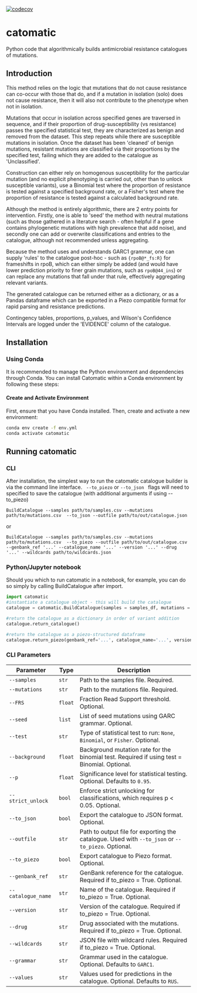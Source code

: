[![codecov](https://codecov.io/gh/fowler-lab/catomatic/branch/main/graph/badge.svg?token=8fnOy6rHCd)](https://codecov.io/gh/fowler-lab/catomatic)

# catomatic

Python code that algorithmically builds antimicrobial resistance catalogues of mutations.

## Introduction

This method relies on the logic that mutations that do not cause resistance can co-occur with those that do, and if a mutation in isolation (solo) does not cause resistance, then it will also not contribute to the phenotype when not in isolation.

Mutations that occur in isolation across specified genes are traversed in sequence, and if their proportion of drug-susceptibility (vs resistance) passes the specified statistical test, they are characterized as benign and removed from the dataset. This step repeats while there are susceptible mutations in isolation. Once the dataset has been 'cleaned' of benign mutations, resistant mutations are classified via their proportions by the specified test, failing which they are added to the catalogue as 'Unclassified'.

Construction can either rely on homogenous susceptibility for the particular mutation (and no explicit phenotyping is carried out, other than to unlock susceptible variants), use a Binomial test where the proportion of resistance is tested against a specified background rate, or a Fisher's test where the proportion of resistance is tested against a calculated background rate.

Although the method is entirely algorithmic, there are 2 entry points for intervention. Firstly, one is able to 'seed' the method with neutral mutations (such as those gathered in a literature search - often helpful if a gene contains phylogenetic mutations with high prevalence that add noise), and secondly one can add or overwrite classifications and entries to the catalogue, although not recommended unless aggregating.

Because the method uses and understands GARC1 grammar, one can supply 'rules' to the catalogue post-hoc - such as `{rpoB@*_fs:R}` for frameshifts in rpoB, which can either simply be added (and would have lower prediction priority to finer grain mutations, such as `rpoB@44_ins`) or can replace any mutations that fall under that rule, effectively aggregating relevant variants.

The generated catalogue can be returned either as a dictionary, or as a Pandas dataframe which can be exported in a Piezo compatible format for rapid parsing and resistance predictions.

Contingency tables, proportions, p_values, and Wilson's Confidence Intervals are logged under the 'EVIDENCE' column of the catalogue.

## Installation

### Using Conda

It is recommended to manage the Python environment and dependencies through Conda. You can install Catomatic within a Conda environment by following these steps:

#### Create and Activate Environment

First, ensure that you have Conda installed. Then, create and activate a new environment:

```bash
conda env create -f env.yml
conda activate catomatic
```

## Running catomatic

### CLI

After installation, the simplest way to run the catomatic catalogue builder is via the command line interface. ` --to_piezo` or `--to_json ` flags will need to specified to save the catalogue (with additional arguments if using --to_piezo)

`BuildCatalogue --samples path/to/samples.csv --mutations path/to/mutations.csv  --to_json --outfile path/to/out/catalogue.json`

or

`BuildCatalogue --samples path/to/samples.csv --mutations path/to/mutations.csv  --to_piezo --outfile path/to/out/catalogue.csv --genbank_ref '...' --catalogue_name '...' --version '...' --drug '...' --wildcards path/to/wildcards.json`

### Python/Jupyter notebook

Should you which to run catomatic in a notebook, for example, you can do so simply by calling BuildCatalogue after import.

```python
import catomatic
#instantiate a catalogue object - this will build the catalogue
catalogue = catomatic.BuildCatalogue(samples = samples_df, mutations = mutations_df)

#return the catalogue as a dictionary in order of variant addition
catalogue.return_catalogue()

#return the catalogue as a piezo-structured dataframe
catalogue.return_piezo(genbank_ref='...', catalogue_name='...', version='...', drug='...', wildcards='path/to/wildcards.json')
```

### CLI Parameters

| Parameter          | Type    | Description                                                                                       |
| ------------------ | ------- | ------------------------------------------------------------------------------------------------- |
| `--samples`        | `str`   | Path to the samples file. Required.                                                               |
| `--mutations`      | `str`   | Path to the mutations file. Required.                                                             |
| `--FRS`            | `float` | Fraction Read Support threshold. Optional.                                                        |
| `--seed`           | `list`  | List of seed mutations using GARC grammar. Optional.                                              |
| `--test`           | `str`   | Type of statistical test to run: `None`, `Binomial`, or `Fisher`. Optional.                       |
| `--background`     | `float` | Background mutation rate for the binomial test. Required if using test = Binomial. Optional.      |
| `--p`              | `float` | Significance level for statistical testing. Optional. Defaults to `0.95`.                         |
| `--strict_unlock`  | `bool`  | Enforce strict unlocking for classifications, which requires p < 0.05. Optional.                  |
| `--to_json`        | `bool`  | Export the catalogue to JSON format. Optional.                                                    |
| `--outfile`        | `str`   | Path to output file for exporting the catalogue. Used with `--to_json` or `--to_piezo`. Optional. |
| `--to_piezo`       | `bool`  | Export catalogue to Piezo format. Optional.                                                       |
| `--genbank_ref`    | `str`   | GenBank reference for the catalogue. Required if to_piezo = True. Optional.                       |
| `--catalogue_name` | `str`   | Name of the catalogue. Required if to_piezo = True. Optional.                                     |
| `--version`        | `str`   | Version of the catalogue. Required if to_piezo = True. Optional.                                  |
| `--drug`           | `str`   | Drug associated with the mutations. Required if to_piezo = True. Optional.                        |
| `--wildcards`      | `str`   | JSON file with wildcard rules. Required if to_piezo = True. Optional.                             |
| `--grammar`        | `str`   | Grammar used in the catalogue. Optional. Defaults to `GARC1`.                                     |
| `--values`         | `str`   | Values used for predictions in the catalogue. Optional. Defaults to `RUS`.                        |
